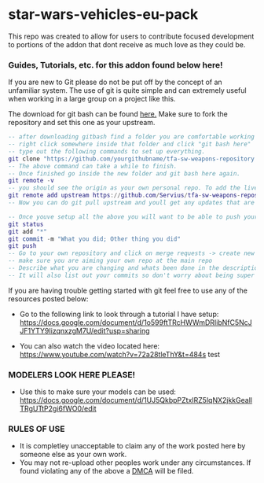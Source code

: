  star-wars-vehicles-eu-pack
 =====
This repo was created to allow for users to contribute focused development to portions of the addon that dont receive as much love as they could be. 

### Guides, Tutorials, etc. for this addon found below here!
If you are new to Git please do not be put off by the concept of an unfamiliar system. The use of git is quite simple and can extremely useful when working in a large group on a project like this.

The download for git bash can be found [here.](https://git-for-windows.github.io/) Make sure to fork the repository and set this one as your upstream. 

```lua
-- after downloading gitbash find a folder you are comfortable working from.
-- right click somewhere inside that folder and click "git bash here" 
-- type out the following commands to set up everything.
git clone "https://github.com/yourgithubname/tfa-sw-weapons-repository.git"
-- The above command can take a while to finish. 
-- Once finished go inside the new folder and git bash here again. 
git remote -v 
-- you should see the origin as your own personal repo. To add the live repo as your upstream do the next command.
git remote add upstream https://github.com/Servius/tfa-sw-weapons-repository.git 
-- Now you can do git pull upstream and youll get any updates that are accepted into the main repo. 

-- Once youve setup all the above you will want to be able to push your changes. Do the following:
git status
git add "*" 
git commit -m "What you did; Other thing you did" 
git push
-- Go to your own repository and click on merge requests -> create new merge request -> 
-- make sure you are aiming your own repo at the main repo 
-- Describe what you are changing and whats been done in the description and title. 
-- It will also list out your commits so don't worry about being super descriptive. 
```


 If you are having trouble getting started with git feel free to use any of the resources posted below: 

- Go to the following link to look through a tutorial I have setup: 
https://docs.google.com/document/d/1o599ftTRcHWWmDRIibNfC5NcJJF1YTY9IizqnxzgM7U/edit?usp=sharing

- You can also watch the video located here: 
https://www.youtube.com/watch?v=72a28tleThY&t=484s
test
### MODELERS LOOK HERE PLEASE!
- Use this to make sure your models can be used: https://docs.google.com/document/d/1UJ5QkbpPZtxIRZ5lqNX2jkkGeallTRgUTtP2gi6fWO0/edit

### RULES OF USE
- It is completley unacceptable to claim any of the work posted here by someone else as your own work. 
- You may not re-upload other peoples work under any circumstances. 
If found violating any of the above a [DMCA](https://www.google.com/search?q=dmca&rlz=1C1CHBD_enUS728US728&oq=dmca&aqs=chrome..69i57.575j0j7&sourceid=chrome&ie=UTF-8) will be filed. 